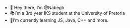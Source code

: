 - 👋 Hey there, I’m @Nabegh
- 📚I’m a 3rd year IKS student at the University of Pretoria
- 🐍I’m currently learning JS, Java, C++ and more.
<!--
**Nmuhra/Nmuhra** is a ✨ _special_ ✨ repository because its `README.md` (this file) appears on your GitHub profile.

Here are some ideas to get you started:

- 🔭 I’m currently working on ...
- 🌱 I’m currently learning ...
- 👯 I’m looking to collaborate on ...
- 🤔 I’m looking for help with ...
- 💬 Ask me about ...
- 📫 How to reach me: ...
- 😄 Pronouns: ...
- ⚡ Fun fact: ...
-->
